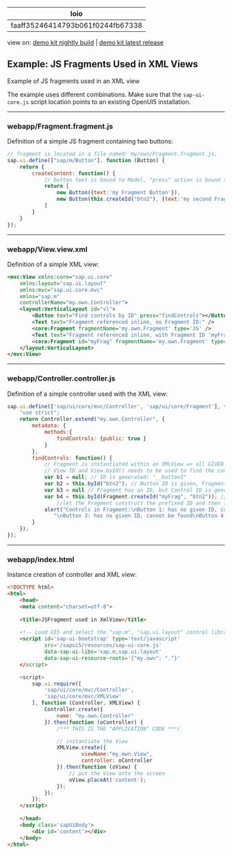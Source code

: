 <!-- loiofaaff35246414793b061f0244fb67338 -->

| loio |
| -----|
| faaff35246414793b061f0244fb67338 |

<div id="loio">

view on: [demo kit nightly build](https://sdk.openui5.org/nightly/#/topic/faaff35246414793b061f0244fb67338) | [demo kit latest release](https://sdk.openui5.org/topic/faaff35246414793b061f0244fb67338)</div>

## Example: JS Fragments Used in XML Views

Example of JS fragments used in an XML view

The example uses different combinations. Make sure that the `sap-ui-core.js` script location points to an existing OpenUI5 installation.

***

<a name="loiofaaff35246414793b061f0244fb67338__section_gzk_nqs_mmb"/>

### webapp/Fragment.fragment.js

Definition of a simple JS fragment containing two buttons:

```js
// fragment is located in a file named: my/own/Fragment.fragment.js,
sap.ui.define(["sap/m/Button"], function (Button) {
    return {
        createContent: function() {
            // button text is bound to Model, "press" action is bound to Controller's event handler
            return [
                new Button({text:'my Fragment Button'}),
                new Button(this.createId("btn2"), {text:'my second Fragment Button'})
            ]
        }
    }
});
```

***

<a name="loiofaaff35246414793b061f0244fb67338__section_d3y_4qs_mmb"/>

### webapp/View.view.xml

Definition of a simple XML view:

```xml
<mvc:View xmlns:core="sap.ui.core"
    xmlns:layout="sap.ui.layout"
    xmlns:mvc="sap.ui.core.mvc"
    xmlns="sap.m"
    controllerName="my.own.Controller">
    <layout:VerticalLayout id="vl">
        <Button text="Find controls by ID" press="findControls"></Button>
        <Text text="Fragment referenced inline, no Fragment ID:" />
        <core:Fragment fragmentName='my.own.Fragment' type='JS' />
        <Text text="Fragment referenced inline, with Fragment ID 'myFrag':" />
        <core:Fragment id="myFrag" fragmentName='my.own.Fragment' type='JS' />
    </layout:VerticalLayout>
</mvc:View>
```

***

<a name="loiofaaff35246414793b061f0244fb67338__section_br1_pqs_mmb"/>

### webapp/Controller.controller.js

Definition of a simple controller used with the XML view:

```js
sap.ui.define(['sap/ui/core/mvc/Controller', 'sap/ui/core/Fragment'], function (Controller, Fragment) {
    "use strict";
    return Controller.extend("my.own.Controller", {
        metadata: {
            methods:{
                findControls: {public: true }
            }
        },
        findControls: function() {
            // Fragment is instantiated within an XMLView => all GIVEN IDs are prefixed with the
            // View ID and View.byId() needs to be used to find the controls
            var b1 = null; // ID is generated: "__button1"
            var b2 = this.byId("btn2"); // Button ID is given, Fragment has no ID: "myView--btn2"
            var b3 = null // Fragment has an ID, but Control ID is generated and hence not prefixed: "__button2"
            var b4 = this.byId(Fragment.createId("myFrag", "btn2")); // Button and Fragment ID are given, 
                //let the Fragment construct the prefixed ID and then let the View search the again prefixed ID
            alert("Controls in Fragment:\nButton 1: has no given ID, cannot be found\nButton 2: " + b2 + 
               "\nButton 3: has no given ID, cannot be found\nButton 4: " + b4);
        }
    });
});

```

***

<a name="loiofaaff35246414793b061f0244fb67338__section_f3f_s4s_mmb"/>

### webapp/index.html

Instance creation of controller and XML view:

```html
<!DOCTYPE html>
<html>
	<head>
	<meta content="charset=utf-8">
	
	<title>JSFragment used in XmlView</title>
	
	<!-- Load UI5 and select the "sap.m", "sap.ui.layout" control libraries -->
	<script id='sap-ui-bootstrap' type='text/javascript'
			src='/sapui5/resources/sap-ui-core.js'
			data-sap-ui-libs='sap.m,sap.ui.layout'
			data-sap-ui-resource-roots='{"my.own": "."}'
	</script>

	<script>
		sap.ui.require([
			'sap/ui/core/mvc/Controller',
			'sap/ui/core/mvc/XMLView'
		], function (Controller, XMLView) {
			Controller.create({
				name: "my.own.Controller"
			}).then(function (oController) {
				/*** THIS IS THE "APPLICATION" CODE ***/

				// instantiate the View
				XMLView.create({
                        viewName:"my.own.View",
                        controller: oController
				}).then(function (oView) {
					// put the View onto the screen
					oView.placeAt('content');
				});
			});
		});
	</script>
	
	</head>
	<body class='sapUiBody'>
		<div id='content'></div>
	</body>
</html>
```

